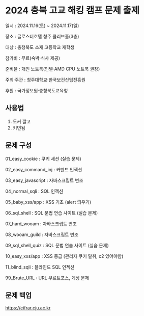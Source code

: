 # 2024 충북 고교 해킹 캠프 문제 출제

일시 : 2024.11.16(토) ~ 2024.11.17(일)

장소 : 글로스터호텔 청주 클리브홀(3층)

대상 : 충청북도 소재 고등학교 재학생

참가비 : 무료(숙박·식사 제공)

준비물 : 개인 노트북(인텔·AMD CPU 노트북 권장)

주최·주관 : 청주대학교·한국보건산업진흥원

후원 : 국가정보원·충청북도교육청

## 사용법

1. 도커 깔고
2. 키면됨


## 문제 구성

01_easy_cookie : 쿠키 세션 (실습 문제)

02_easy_command_inj : 커멘드 인젝션

03_easy_javascript : 자바스크립트 변조

04_normal_sqli : SQL 인젝션

05_baby_xss/app : XSS 기초 (alert 띄우기)

06_sql_shell : SQL 문법 연습 사이트 (실습 문제)

07_hard_wooam : 자바스크립트 변조

08_wooam_guild : 자바스크립트 변조

09_sql_shell_quiz : SQL 문법 연습 사이트 (실습 문제)

10_easy_xxs/app : XSS 중급 (관리자 쿠키 탈취, c2 있어야함)

11_blind_sqli : 블라인드 SQL 인젝션

99_Brute_URL : URL 부르트포스, 게싱 문제 

## 문제 백업
https://cifrar.cju.ac.kr 
